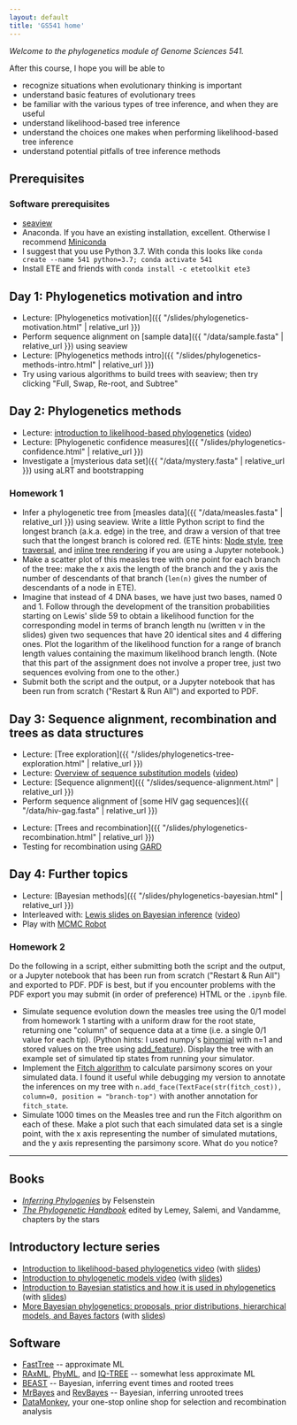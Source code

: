 ```yaml
---
layout: default
title: 'GS541 home'
---
```


<!--
https://docs.google.com/document/d/1bDTYk5WPVvvuVzD3DEVma-03TxJL5bjbYpwMvIwHRNE/edit
-->

_Welcome to the phylogenetics module of Genome Sciences 541._

After this course, I hope you will be able to

* recognize situations when evolutionary thinking is important
* understand basic features of evolutionary trees
* be familiar with the various types of tree inference, and when they are useful
* understand likelihood-based tree inference
* understand the choices one makes when performing likelihood-based tree inference
* understand potential pitfalls of tree inference methods


## Prerequisites

### Software prerequisites

* [seaview](http://doua.prabi.fr/software/seaview)
* Anaconda. If you have an existing installation, excellent. Otherwise I recommend [Miniconda](https://docs.conda.io/en/latest/miniconda.html)
* I suggest that you use Python 3.7. With conda this looks like `conda create --name 541 python=3.7; conda activate 541`
* Install ETE and friends with `conda install -c etetoolkit ete3`


## Day 1: Phylogenetics motivation and intro

* Lecture: [Phylogenetics motivation]({{ "/slides/phylogenetics-motivation.html" | relative_url }})
* Perform sequence alignment on [sample data]({{ "/data/sample.fasta" | relative_url }}) using seaview
* Lecture: [Phylogenetics methods intro]({{ "/slides/phylogenetics-methods-intro.html" | relative_url }})
* Try using various algorithms to build trees with seaview; then try clicking "Full, Swap, Re-root, and Subtree"


## Day 2: Phylogenetics methods

* Lecture: [introduction to likelihood-based phylogenetics](https://github.com/phyloseminar/phyloseminar.org/blob/master/material/76lewis/phyloseminar-lewis-part1.pdf) ([video](https://www.youtube.com/watch?v=1r4z0YJq580))
* Lecture: [Phylogenetic confidence measures]({{ "/slides/phylogenetics-confidence.html" | relative_url }})
* Investigate a [mysterious data set]({{ "/data/mystery.fasta" | relative_url }}) using aLRT and bootstrapping

### Homework 1

* Infer a phylogenetic tree from [measles data]({{ "/data/measles.fasta" | relative_url }}) using seaview. Write a little Python script to find the longest branch (a.k.a. edge) in the tree, and draw a version of that tree such that the longest branch is colored red. (ETE hints: [Node style](http://etetoolkit.org/docs/latest/tutorial/tutorial_drawing.html#node-style), [tree traversal](http://etetoolkit.org/docs/latest/tutorial/tutorial_trees.html#traversing-browsing-trees), and [inline tree rendering](http://etetoolkit.org/ipython_notebook/) if you are using a Jupyter notebook.)
* Make a scatter plot of this measles tree with one point for each branch of the tree: make the x axis the length of the branch and the y axis the number of descendants of that branch (`len(n)` gives the number of descendants of a node in ETE).
* Imagine that instead of 4 DNA bases, we have just two bases, named 0 and 1. Follow through the development of the transition probabilities starting on Lewis' slide 59 to obtain a likelihood function for the corresponding model in terms of branch length nu (written ν in the slides) given two sequences that have 20 identical sites and 4 differing ones. Plot the logarithm of the likelihood function for a range of branch length values containing the maximum likelihood branch length. (Note that this part of the assignment does not involve a proper tree, just two sequences evolving from one to the other.)
* Submit both the script and the output, or a Jupyter notebook that has been run from scratch ("Restart & Run All") and exported to PDF.


## Day 3: Sequence alignment, recombination and trees as data structures

* Lecture: [Tree exploration]({{ "/slides/phylogenetics-tree-exploration.html" | relative_url }})
* Lecture: [Overview of sequence substitution models](https://github.com/phyloseminar/phyloseminar.org/blob/master/material/77lewis/phyloseminar-lewis-part2.pdf) ([video](https://www.youtube.com/watch?v=UsLeY0wZr4Y))
* Lecture: [Sequence alignment]({{ "/slides/sequence-alignment.html" | relative_url }})
* Perform sequence alignment of [some HIV gag sequences]({{ "/data/hiv-gag.fasta" | relative_url }})
<!-- * Sequence alignment using PRANK in [Wasabi](http://wasabiapp.org) -->
* Lecture: [Trees and recombination]({{ "/slides/phylogenetics-recombination.html" | relative_url }})
* Testing for recombination using [GARD](http://datamonkey.org/gard)


## Day 4: Further topics

* Lecture: [Bayesian methods]({{ "/slides/phylogenetics-bayesian.html" | relative_url }})
* Interleaved with: [Lewis slides on Bayesian inference](https://github.com/phyloseminar/phyloseminar.org/blob/master/material/78lewis/phyloseminar-lewis-part3a.pdf) ([video](https://www.youtube.com/watch?v=4PWlnNsfz90))
* Play with [MCMC Robot](https://phylogeny.uconn.edu/mcmc-robot/)


### Homework 2

Do the following in a script, either submitting both the script and the output, or a Jupyter notebook that has been run from scratch ("Restart & Run All") and exported to PDF. PDF is best, but if you encounter problems with the PDF export you may submit (in order of preference) HTML or the `.ipynb` file.

* Simulate sequence evolution down the measles tree using the 0/1 model from homework 1 starting with a uniform draw for the root state, returning one "column" of sequence data at a time (i.e. a single 0/1 value for each tip). (Python hints: I used numpy's [binomial](https://docs.scipy.org/doc/numpy/reference/generated/numpy.random.binomial.html) with n=1 and stored values on the tree using [add_feature](http://etetoolkit.org/docs/latest/tutorial/tutorial_trees.html#node-annotation)). Display the tree with an example set of simulated tip states from running your simulator.
* Implement the [Fitch algorithm](http://www.cs.ubc.ca/labs/beta/Courses/CPSC536A-01/Class10/class10-notes.html) to calculate parsimony scores on your simulated data. I found it useful while debugging my version to annotate the inferences on my tree with `n.add_face(TextFace(str(fitch_cost)), column=0, position = "branch-top")` with another annotation for `fitch_state`.
* Simulate 1000 times on the Measles tree and run the Fitch algorithm on each of these. Make a plot such that each simulated data set is a single point, with the x axis representing the number of simulated mutations, and the y axis representing the parsimony score. What do you notice?


<hr>


## Books
* [*Inferring Phylogenies*](http://www.sinauer.com/detail.php?id=1775) by Felsenstein
* [*The Phylogenetic Handbook*](http://www.cambridge.org/gb/knowledge/isbn/item2327447/?site_locale=en_GB) edited by Lemey, Salemi, and Vandamme, chapters by the stars


## Introductory lecture series
* [Introduction to likelihood-based phylogenetics video](https://www.youtube.com/watch?v=1r4z0YJq580) (with [slides](https://github.com/phyloseminar/phyloseminar.org/blob/master/material/76lewis/phyloseminar-lewis-part1.pdf))
* [Introduction to phylogenetic models video](https://www.youtube.com/watch?v=UsLeY0wZr4Y) (with [slides](https://github.com/phyloseminar/phyloseminar.org/blob/master/material/77lewis/phyloseminar-lewis-part2.pdf))
* [Introduction to Bayesian statistics and how it is used in phylogenetics](https://www.youtube.com/watch?v=4PWlnNsfz90) (with [slides](https://github.com/phyloseminar/phyloseminar.org/blob/master/material/78lewis/phyloseminar-lewis-part3a.pdf))
* [More Bayesian phylogenetics: proposals, prior distributions, hierarchical models, and Bayes factors](https://www.youtube.com/watch?v=TLtOS--YwkU) (with [slides](https://github.com/phyloseminar/phyloseminar.org/blob/master/material/78lewis/phyloseminar-lewis-part3b.pdf))


## Software

* [FastTree](http://www.microbesonline.org/fasttree/) -- approximate ML
* [RAxML](http://wwwkramer.in.tum.de/exelixis/software.html), [PhyML](http://www.atgc-montpellier.fr/phyml/), and [IQ-TREE](http://www.iqtree.org/) -- somewhat less approximate ML
* [BEAST](http://beast.bio.ed.ac.uk/) -- Bayesian, inferring event times and rooted trees
* [MrBayes](http://mrbayes.csit.fsu.edu/) and [RevBayes](http://revbayes.github.io/) -- Bayesian, inferring unrooted trees
* [DataMonkey](http://datamonkey.org), your one-stop online shop for selection and recombination analysis
